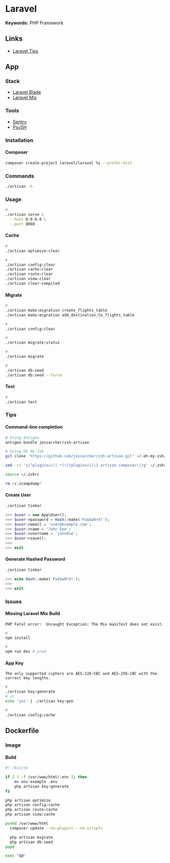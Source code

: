 # Laravel

<!--
https://youtube.com/watch?v=MFh0Fd7BsjE
https://linkedin.com/learning/topics/laravel?entityType=COURSE&sortBy=RECENCY

https://spatie.be/videos/readable-laravel/improving-readability-by-decreasing-indentation
https://spatie.be/products/laravel-beyond-crud
https://spatie.be/videos/laravel-package-training
https://github.com/lucid-architecture/laravel
https://github.com/arquivei/laravel-prometheus-exporter
https://especializati.com.br/curso-laravel-multi-tenancy-single-database#comprar
-->

<!--
https://github.com/JhumanJ/OpnForm
-->

**Keywords:** PHP Framework

## Links

- [Laravel Tips](https://github.com/LaravelDaily/laravel-tips)

## App

### Stack

- [Laravel Blade](/laravel/laravel-blade.md)
- [Laravel Mix](/laravel/laravel-mix.md)

### Tools

- [Sentry](https://sentry.io/for/laravel/)
- [PsySH](/psysh.md)

### Installation

#### Composer

```sh
composer create-project laravel/laravel %s --prefer-dist
```

### Commands

```sh
./artisan -h
```

### Usage

```sh
#
./artisan serve \
  --host 0.0.0.0 \
  --port 8080
```

<!--
#
./artisan translate:files
-->

#### Cache

```sh
#
./artisan optimize:clear

#
./artisan config:clear
./artisan cache:clear
./artisan route:clear
./artisan view:clear
./artisan clear-compiled
```

#### Migrate

```sh
#
./artisan make:migration create_flights_table
./artisan make:migration add_destination_to_flights_table

#
./artisan config:clear

#
./artisan migrate:status

#
./artisan migrate

#
./artisan db:seed
./artisan db:seed --force
```

<!--
./artisan migrate:fresh
-->

#### Test

```sh
#
./artisan test
```

### Tips

#### Command-line completion

```sh
# Using Antigen
antigen bundle jessarcher/zsh-artisan

# Using Oh My Zsh
git clone 'https://github.com/jessarcher/zsh-artisan.git' ~/.oh-my-zsh/custom/plugins/artisan

sed -ri 's/^plugins=\((.*)\)/plugins=\(\1 artisan composer\)/g' ~/.zshrc

source ~/.zshrc

rm ~/.zcompdump*
```

#### Create User

```sh
./artisan tinker
```

```php
>>> $user = new App\User();
>>> $user->password = Hash::make('Pa$$w0rd!');
>>> $user->email = 'user@example.com';
>>> $user->name = 'John Doe';
>>> $user->username = 'johndoe';
>>> $user->save();
>>>
>>> exit
```

#### Generate Hashed Password

```sh
./artisan tinker
```

```php
>>> echo Hash::make('Pa$$w0rd!');
>>>
>>> exit
```

### Issues

#### Missing Laravel Mix Build

```log
PHP Fatal error:  Uncaught Exception: The Mix manifest does not exist.
```

```sh
#
npm install

#
npm run dev # prod
```

#### App Key

```log
The only supported ciphers are AES-128-CBC and AES-256-CBC with the correct key lengths.
```

```sh
#
./artisan key:generate
# or
echo 'yes' | ./artisan key:gen

#
./artisan config:cache
```

## Dockerfile

### Image

#### Build

<!-- ```Dockerfile

``` -->

```sh
#! /bin/sh

if [ ! -f /var/www/html/.env ]; then
    mv env-example .env
    php artisan key:generate
fi

php artisan optimize
php artisan config:cache
php artisan route:cache
php artisan view:cache

pushd /var/www/html
  composer update --no-plugins --no-scripts

  php artisan migrate
  php artisan db:seed
popd

exec "$@"
```

<!-- ####

```Dockerfile
FROM docker.io/library/python:3.7-alpine

WORKDIR /usr/src/app

RUN apk add -q --no-cache -t .build-deps \
      gettext==0.20.2-r0 \
      gettext-dev==0.20.2-r0

COPY ./requirements.txt ./

RUN pip3 install --no-cache-dir -r ./requirements.txt

RUN ./manage.py compilemessages

RUN apk del --purge .build-deps

COPY ./ ./

EXPOSE 5000

CMD ["gunicorn", "-b", "0:5000", "-k", "eventlet", "app:app"]
``` -->
